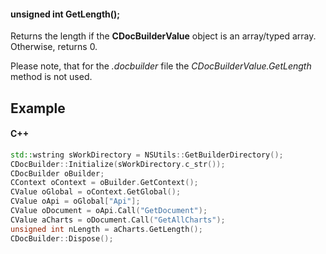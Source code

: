 #### unsigned int GetLength();

Returns the length if the **CDocBuilderValue** object is an array/typed array. Otherwise, returns 0.

Please note, that for the *.docbuilder* file the *CDocBuilderValue.GetLength* method is not used.

## Example

#### C++

```c++
std::wstring sWorkDirectory = NSUtils::GetBuilderDirectory();
CDocBuilder::Initialize(sWorkDirectory.c_str());
CDocBuilder oBuilder;
CContext oContext = oBuilder.GetContext();
CValue oGlobal = oContext.GetGlobal();
CValue oApi = oGlobal["Api"];
CValue oDocument = oApi.Call("GetDocument");
CValue aCharts = oDocument.Call("GetAllCharts");
unsigned int nLength = aCharts.GetLength();
CDocBuilder::Dispose();
```
